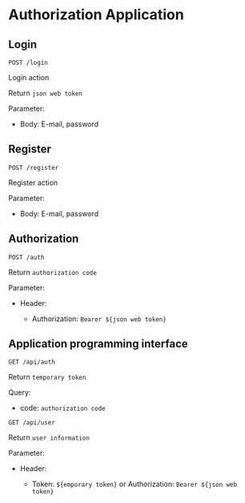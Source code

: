 # Authorization Application

## Login

`POST /login`

Login action

Return `json web token`

Parameter:

 - Body: E-mail, password

## Register

`POST /register`

Register action

Parameter:

 - Body: E-mail, password

## Authorization

`POST /auth`

Return `authorization code`

Parameter:

 - Header:

    - Authorization: `Bearer ${json web token}`

## Application programming interface

`GET /api/auth`

Return `temporary token`

Query: 
  + code: `authorization code`

`GET /api/user`

Return `user information`

Parameter:

 - Header:

    - Token: `${emporary token}` or Authorization: `Bearer ${json web token}`
